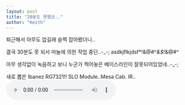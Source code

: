 ```yaml
---
layout: post
title: "20분도 못했군.."
author: "Keith"
---
```


퇴근해서 아무도 없길래 슬쩍 잡아봤더니..

결국 30분도 못 되서 마눌에 의한 작업 중단..-_-; asdkjflkjdsf*!&amp;@#^*&amp;$*!&amp;@#^

아무 생각없이 녹음하고 보니 누군가 찍어놓은 베이스라인이 잘못되어있었네..-_-;

새로 뽑은 Ibanez RG7321!! SLO Module..Mesa Cab. IR..
<audio src="/assets/images/b0a9a0472c39577f508181cadd9e2da8.mp3" controls preload></audio>



